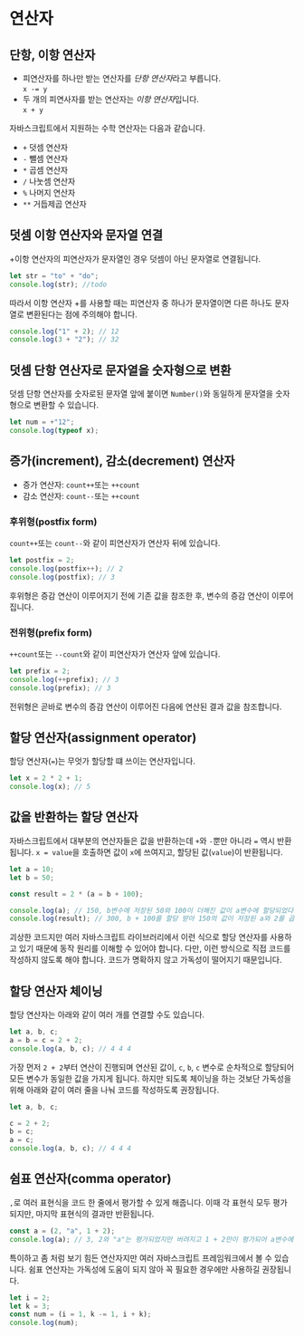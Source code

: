 # 연산자

## 단항, 이항 연산자

- 피연산자를 하나만 받는 연산자를 *단항 연산자*라고 부릅니다.  
    `x -= y`
- 두 개의 피연사자를 받는 연산자는 *이항 연산자*입니다.  
    `x + y`

자바스크립트에서 지원하는 수학 연산자는 다음과 같습니다.

- `+` 덧셈 연산자
- `-` 뺄셈 연산자
- `*` 곱셈 연산자
- `/` 나눗셈 연산자
- `%` 나머지 연산자
- `**` 거듭제곱 연산자

## 덧셈 이항 연산자와 문자열 연결

+이항 연산자의 피연산자가 문자열인 경우 덧셈이 아닌 문자열로 연결됩니다.

```js
let str = "to" + "do";
console.log(str); //todo
```

따라서 이항 연산자 +를 사용할 때는 피연산자 중 하나가 문자열이면 다른 하나도 문자열로 변환된다는 점에 주의해야 합니다.

```js
console.log("1" + 2); // 12
console.log(3 + "2"); // 32
```

## 덧셈 단항 연산자로 문자열을 숫자형으로 변환

덧셈 단항 연산자를 숫자로된 문자열 앞에 붙이면 `Number()`와 동일하게 문자열을 숫자형으로 변환할 수 있습니다.

```js
let num = +"12";
console.log(typeof x);
```

## 증가(increment), 감소(decrement) 연산자

- 증가 연산자: `count++`또는 `++count`
- 감소 연산자: `count--`또는 `++count`

### 후위형(postfix form)

`count++`또는 `count--`와 같이 피연산자가 연산자 뒤에 있습니다.

```js
let postfix = 2;
console.log(postfix++); // 2
console.log(postfix); // 3
```

후위형은 증감 연산이 이루어지기 전에 기존 값을 참조한 후, 변수의 증감 연산이 이루어집니다.

### 전위형(prefix form)

`++count`또는 `--count`와 같이 피연산자가 연산자 앞에 있습니다.

```js
let prefix = 2;
console.log(++prefix); // 3
console.log(prefix); // 3
```

전위형은 곧바로 변수의 증감 연산이 이루어진 다음에 연산된 결과 값을 참조합니다.

## 할당 연산자(assignment operator)

할당 연산자(`=`)는 무엇가 할당할 떄 쓰이는 연산자입니다.

```js
let x = 2 * 2 + 1;
console.log(x); // 5
```

## 값을 반환하는 할당 연산자

자바스크립트에서 대부분의 연산자들은 값을 반환하는데 `+`와 `-`뿐만 아니라 `=` 역시 반환됩니다.
`x = value`을 호출하면 값이 `x`에 쓰여지고, 할당된 값(`value`)이 반환됩니다.

```js
let a = 10;
let b = 50;

const result = 2 * (a = b + 100);

console.log(a); // 150, b변수에 저장된 50와 100이 더해진 값이 a변수에 할당되었다.
console.log(result); // 300, b + 100를 할당 받아 150의 값이 저장된 a와 2를 곱해져 300이라는 값이 나왔다.
```

괴상한 코드지만 여러 자바스크립트 라이브러리에서 이런 식으로 할당 연산자를 사용하고 있기 때문에 동작 원리를 이해할 수 있어야 합니다.
다만, 이런 방식으로 직접 코드를 작성하지 않도록 해야 합니다. 코드가 명확하지 않고 가독성이 떨어지기 때문입니다.

## 할당 연산자 체이닝

할당 연산자는 아래와 같이 여러 개를 연결할 수도 있습니다.

```js
let a, b, c;
a = b = c = 2 + 2;
console.log(a, b, c); // 4 4 4
```

가장 먼저 `2 + 2`부터 연산이 진행되며 연산된 값이, `c`, `b`, `c` 변수로 순차적으로 할당되어 모든 변수가 동일한 값을 가지게 됩니다.
하지만 되도록 체이닝을 하는 것보단 가독성을 위해 아래와 같이 여러 줄을 나눠 코드를 작성하도록 권장됩니다.

```js
let a, b, c;

c = 2 + 2;
b = c;
a = c;
console.log(a, b, c); // 4 4 4
```

## 쉼표 연산자(comma operator)

`,`로 여러 표현식을 코드 한 줄에서 평가할 수 있게 해줍니다. 이때 각 표현식 모두 평가되지만, 마지막 표현식의 결과만 반환됩니다.

```js
const a = (2, "a", 1 + 2);
console.log(a); // 3, 2와 "a"는 평가되었지만 버려지고 1 + 2만이 평가되어 a변수에 할당되었다.
```

특이하고 좀 처럼 보기 힘든 연산자지만 여러 자바스크립트 프레임워크에서 볼 수 있습니다. 쉼표 연산자는 가독성에 도움이 되지 않아 꼭 필요한 경우에만 사용하길 권장됩니다.

```js
let i = 2;
let k = 3;
const num = (i = 1, k -= 1, i + k);
console.log(num);
```
